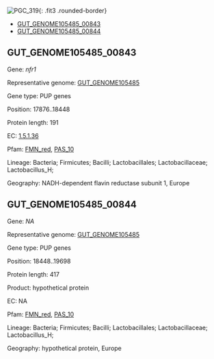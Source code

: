 ![PGC_319](../static/images/Clusters_figure/PGC_319.jpg){: .fit3 .rounded-border}

<ul id="myTab" class="nav nav-tabs">
  <li class="active">
        <a href="#tab1" data-toggle="tab">GUT_GENOME105485_00843</a>
  </li>
<li><a href="#tab2" data-toggle="tab">GUT_GENOME105485_00844</a></li>
</ul>

<div id="myTabContent" class="tab-content">
  <div class="tab-pane fade in active" id="tab1">

<h2 id="GUT_GENOME105485_00843">GUT_GENOME105485_00843</h2>
<p>Gene: <em>nfr1</em>
<p>Representative genome: <a href="https://www.ebi.ac.uk/metagenomics/genomes/MGYG-HGUT-01336">GUT_GENOME105485</a></p>
<p>Gene type: PUP genes</p>
<p>Position: 17876..18448</p>
<p>Protein length: 191</p>
<p>EC: <a href="https://www.brenda-enzymes.org/enzyme.php?ecno=1.5.1.36">1.5.1.36</a></p>
<p>Pfam: <a href="http://pfam.xfam.org/family/FMN_red">FMN_red</a>, <a href="http://pfam.xfam.org/family/PAS_10">PAS_10</a></p>
<p>Lineage: Bacteria; Firmicutes; Bacilli; Lactobacillales; Lactobacillaceae; Lactobacillus_H; </p>
<p>Geography: NADH-dependent flavin reductase subunit 1, Europe</p>
  </div>

  <div class="tab-pane fade" id="tab2">

<h2 id="GUT_GENOME105485_00844">GUT_GENOME105485_00844</h2>
<p>Gene: <em>NA</em></p>
<p>Representative genome: <a href="https://www.ebi.ac.uk/metagenomics/genomes/MGYG-HGUT-01336">GUT_GENOME105485</a></p>
<p>Gene type: PUP genes</p>
<p>Position: 18448..19698</p>
<p>Protein length: 417</p>
<p>Product: hypothetical protein</p>
<p>EC: NA</p>
<p>Pfam: <a href="http://pfam.xfam.org/family/FMN_red">FMN_red</a>, <a href="http://pfam.xfam.org/family/PAS_10">PAS_10</a></p>
<p>Lineage: Bacteria; Firmicutes; Bacilli; Lactobacillales; Lactobacillaceae; Lactobacillus_H; </p>
<p>Geography: hypothetical protein, Europe</p>

  </div>
</div>
